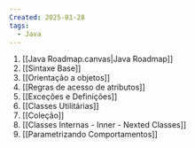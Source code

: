 ```yaml
---
Created: 2025-01-28
tags:
  - Java
---
```

1. [[Java Roadmap.canvas|Java Roadmap]]
2. [[Sintaxe Base]]
3. [[Orientação a objetos]]
4. [[Regras de acesso de atributos]]
5. [[Exceções e Definições]]
6. [[Classes Utilitárias]]
7. [[Coleção]]
8. [[Classes Internas - Inner - Nexted Classes]]
9. [[Parametrizando Comportamentos]]